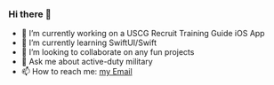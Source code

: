 ### Hi there 👋

<!--
**jermhern/jermhern** is a ✨ _special_ ✨ repository because its `README.md` (this file) appears on your GitHub profile.

Here are some ideas to get you started:
-->

- 🔭 I’m currently working on a USCG Recruit Training Guide iOS App
- 🌱 I’m currently learning SwiftUI/Swift
- 👯 I’m looking to collaborate on any fun projects
- 💬 Ask me about active-duty military
- 📫 How to reach me: <a href="mailto:jermhern@gmail.com">my Email</a>
